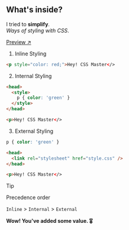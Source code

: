 ## What's inside?

I tried to **simplify**.<br />
*Ways of styling with CSS*.

<a href="https://codesandbox.io/p/sandbox/01-start-6kt69m?file=%2Findex.html%3A23%2C1" target="_blank">Preview ↗</a>

1. Inline Styling
```html
<p style="color: red;">Hey! CSS Master</>
```

2. Internal Styling
```html
<head>
  <style>
    p { color: 'green' }
  </style>
</head>

<p>Hey! CSS Master</>
```

3. External Styling
```css
p { color: 'green' }
```
```html
<head>
  <link rel="stylesheet" href="style.css" />
</head>

<p>Hey! CSS Master</>
```

> [!tip]
>
> Precedence order
>
> `Inline` > `Internal` > `External`

**Wow! You've added some value. 🎖️**

